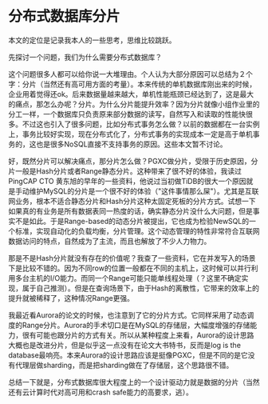 # 分布式数据库分片

本文的定位是记录我本人的一些思考，思维比较跳跃。



先探讨一个问题，我们为什么需要分布式数据库？

这个问题很多人都可以给你说一大堆理由。个人认为大部分原因可以总结为２个字：分片（当然还有高可用方面的考量）。本来传统的单机数据库刚出来的时候，企业用着觉得还ok。后来数据量越来越大，单机性能瓶颈已经达到了，这是最大的痛点，那怎么办呢？分片。为什么分片能提升效率？因为分片就像小组作业里的分工一样，一个数据库只负责原来部分数据的读写，自然写入和读取的性能快很多。不过这也引入了很多问题，比如分布式事务怎么做？以前的数据都在一台实例上，事务比较好实现，现在分布式化了，分布式事务的实现成本一定是高于单机事务的，这也是很多NoSQL直接不支持事务的原因。这些本文暂不讨论。

好，既然分片可以解决痛点，那分片怎么做？PGXC做分片，受限于历史原因，分片一般是Hash分片或者Range静态分片。这种带来了很不好的体验，我读过PingCAP CTO 黄东旭的早年的一些资料，他说过当初做TiDB的很大一个原因就是手动维护MySQL的分片是一个很不好的体验（"这件事情那么屎"）。尤其是互联网业务，根本不适合静态分片和Hash分片这种太固定死板的分片方式。试想一下如果真的有业务是所有数据表同一热度的话，确实静态分片没什么大问题，但是事实不是如此。于是Range-based的动态分片被提出，它也成为检验NewSQL的一个标准，实现自动化的负载均衡，分片管理。这个动态管理的特性非常符合互联网数据访问的特点，自然成为了主流，而且也解放了不少人力物力。

那是不是Hash分片就没有存在的价值呢？我查了一些资料，它在并发写入的场景下是比较不错的。因为不同row的位置一般都在不同的主机上，这时候可以并行利用多台主机的I/O能力。而同一个Range可能只能单线程处理（？这里不确定实现，属于自己推测）。但是在查询场景下，由于Hash的离散性，它带来的效率上的提升就被稀释了，这种情况Range更强。

我最近看Aurora的论文的时候，也注意到了它的分片方式。它同样采用了动态调度的Range分片。Aurora的手术切口是在MySQL的存储层，大幅度增强的存储能力，很有可能也跟分片的方式有关。所以从某种程度上来看，Aurora的设计思路大概也是改进分片，但是似乎这一点没有在论文大书特书，反而是log is the database最响亮。本来Aurora的设计思路应该是挺像PGXC，但是不同的是它没有代理层做sharding，而是把sharding做在了存储层，这个思路很不错。

总结一下就是，分布式数据库很大程度上的一个设计驱动力就是数据的分片（当然还有云计算时代对高可用和crash safe能力的高要求，逃）。